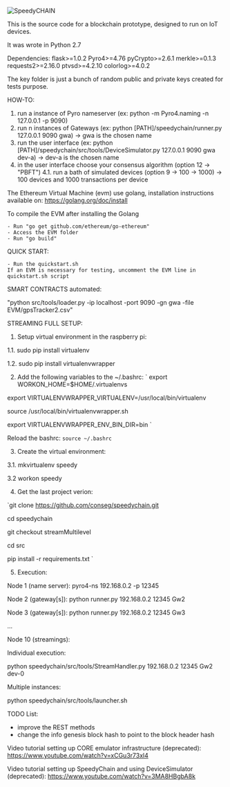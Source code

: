 ![SpeedyCHAIN](pages/assets/images/speedychain-logo.svg)

This is the source code for a blockchain prototype, designed to run on IoT devices.

It was wrote in Python 2.7

Dependencies:
flask>=1.0.2
Pyro4>=4.76
pyCrypto>=2.6.1
merkle>=0.1.3
requests2>=2.16.0
ptvsd>=4.2.10
colorlog>=4.0.2


The key folder is just a bunch of random public and private keys created for tests purpose.

HOW-TO:
1. run a instance of Pyro nameserver (ex: python -m Pyro4.naming -n 127.0.0.1 -p 9090)
2. run n instances of Gateways (ex: python [PATH]/speedychain/runner.py 127.0.0.1 9090 gwa) -> gwa is the chosen name
3. run the user interface (ex: python [PATH]/speedychain/src/tools/DeviceSimulator.py 127.0.0.1 9090 gwa dev-a) -> dev-a is the chosen name
4. in the user interface choose your consensus algorithm (option 12 -> "PBFT")
4.1. run a bath of simulated devices (option 9 -> 100 -> 1000)  -> 100 devices and 1000 transactions per device


The Ethereum Virtual Machine (evm) use golang, installation instructions available on: https://golang.org/doc/install

To compile the EVM after installing the Golang

    - Run "go get github.com/ethereum/go-ethereum"
    - Access the EVM folder
    - Run "go build"

QUICK START:

    - Run the quickstart.sh
    If an EVM is necessary for testing, uncomment the EVM line in quickstart.sh script

SMART CONTRACTS automated:

"python src/tools/loader.py -ip localhost -port 9090 -gn gwa -file EVM/gpsTracker2.csv"

STREAMING FULL SETUP:
1. Setup virtual environment in the raspberry pi:

1.1. sudo pip install virtualenv

1.2. sudo pip install virtualenvwrapper

2. Add the following variables to the ~/.bashrc:
`
export WORKON_HOME=$HOME/.virtualenvs

export VIRTUALENVWRAPPER_VIRTUALENV=/usr/local/bin/virtualenv

source /usr/local/bin/virtualenvwrapper.sh

export VIRTUALENVWRAPPER_ENV_BIN_DIR=bin
`

Reload the bashrc: `source ~/.bashrc`

3. Create the virtual environment:

3.1. mkvirtualenv speedy

3.2 workon speedy

4. Get the last project verion:

`git clone https://github.com/conseg/speedychain.git

cd speedychain

git checkout streamMultilevel

cd src

pip install -r requirements.txt
`

5. Execution:

Node 1 (name server): pyro4-ns 192.168.0.2 -p 12345

Node 2 (gateway[s]): python runner.py 192.168.0.2 12345 Gw2

Node 3 (gateway[s]): python runner.py 192.168.0.2 12345 Gw3

...

Node 10 (streamings):

Individual execution:

python speedychain/src/tools/StreamHandler.py 192.168.0.2 12345 Gw2 dev-0

Multiple instances:

python speedychain/src/tools/launcher.sh




TODO List:
- improve the REST methods
- change the info genesis block hash to point to the block header hash

Video tutorial setting up CORE emulator infrastructure (deprecated):
https://www.youtube.com/watch?v=xCGu3r73xl4

Video tutorial setting up SpeedyChain and using DeviceSimulator (deprecated):
https://www.youtube.com/watch?v=3MA8HBgbA8k
